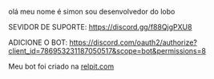 olá meu nome é simon sou desenvolvedor do lobo 

SEVIDOR DE SUPORTE:
https://discord.gg/f88QjgPXU8


ADICIONE O BOT:
https://discord.com/oauth2/authorize?client_id=786953231187050517&scope=bot&permissions=8

Meu bot foi criado na [relpit.com](https://replit.com/)
